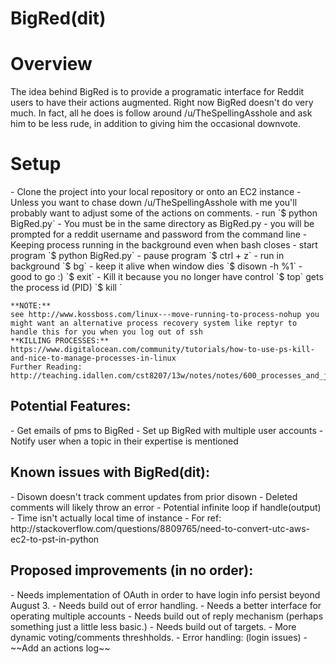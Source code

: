 # BigRed(dit)

<h1>Overview</h1>
The idea behind BigRed is to provide a programatic interface for Reddit users to have their actions augmented. 
Right now BigRed doesn't do very much. In fact, all he does is follow around /u/TheSpellingAsshole and ask him to be less rude, in addition to giving him the occasional downvote. 


<h1>Setup</h1>
- Clone the project into your local repository or onto an EC2 instance 
- Unless you want to chase down /u/TheSpellingAsshole with me you'll probably want to adjust some of the actions on comments. 
- run  
`$ python BigRed.py`
	- You must be in the same directory as BigRed.py
- you will be prompted for a reddit username and password from the command line
- Keeping process running in the background even when bash closes
	- start program  
		`$ python BigRed.py`
	- pause program  
		`$ ctrl + z`
	- run in background  
		`$ bg`
	- keep it alive when window dies  
		`$ disown -h %1`
	- good to go :)  
		`$ exit`
	- Kill it because you no longer have control  
		`$ top` gets the process id (PID)  
		`$ kill <pid>`

	**NOTE:**  
	see http://www.kossboss.com/linux---move-running-to-process-nohup you might want an alternative process recovery system like reptyr to handle this for you when you log out of ssh
	**KILLING PROCESSES:**  
	https://www.digitalocean.com/community/tutorials/how-to-use-ps-kill-and-nice-to-manage-processes-in-linux
	Further Reading: http://teaching.idallen.com/cst8207/13w/notes/notes/600_processes_and_jobs.html


<h2>Potential Features:</h2>
- Get emails of pms to BigRed
- Set up BigRed with multiple user accounts
- Notify user when a topic in their expertise is mentioned


<h2>Known issues with BigRed(dit):</h2>
- Disown doesn't track comment updates from prior disown
- Deleted comments will likely throw an error
	- Potential infinite loop if handle(output)
- Time isn't actually local time of instance
	- For ref: http://stackoverflow.com/questions/8809765/need-to-convert-utc-aws-ec2-to-pst-in-python


<h2>Proposed improvements (in no order):</h2>
- Needs implementation of OAuth in order to have login info persist beyond August 3. 
- Needs build out of error handling. 
- Needs a better interface for operating multiple accounts
- Needs build out of reply mechanism (perhaps something just a little less basic.)
- Needs build out of targets. 
- More dynamic voting/comments threshholds.
- Error handling: (login issues)
- ~~Add an actions log~~